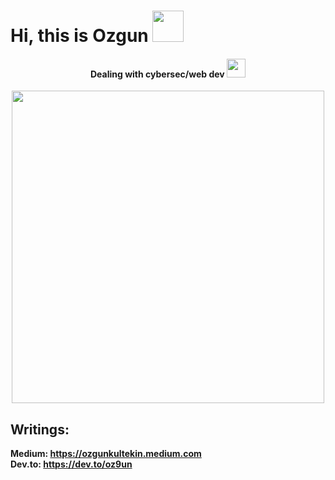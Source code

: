 # Hi, this is Ozgun <img src="https://camo.githubusercontent.com/e8e7b06ecf583bc040eb60e44eb5b8e0ecc5421320a92929ce21522dbc34c891/68747470733a2f2f6d656469612e67697068792e636f6d2f6d656469612f6876524a434c467a6361737252346961377a2f67697068792e676966" width="50"/>
<h4 align="center">
  Dealing with cybersec/web dev <img width="30" src="https://media.tenor.com/images/e79b3b95fd5663e36ce7499a54cdfeab/tenor.gif"/>
</h4>
<p align="center">
  <img src="https://media.tenor.com/images/d575496fd12ec719fea5cc4215f2876e/tenor.gif" width="500"/>
</p>


## Writings:
**Medium: https://ozgunkultekin.medium.com** <br>
**Dev.to: https://dev.to/oz9un**
